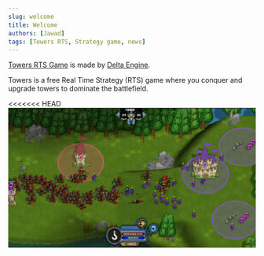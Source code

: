 ```yaml
---
slug: welcome
title: Welcome
authors: [Jawad]
tags: [Towers RTS, Strategy game, news]
---
```


[Towers RTS Game](https://towersgame.net/) is made by [Delta Engine](https://deltaengine.net/).

Towers is a free Real Time Strategy (RTS) game where you conquer and upgrade towers to dominate the battlefield.

<<<<<<< HEAD
![Docusaurus Plushie](./DemoIsland.jpg)